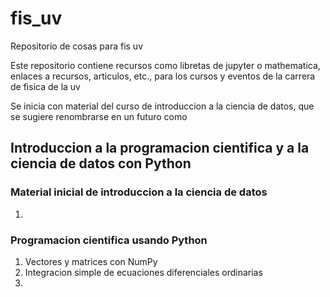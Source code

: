 # fis_uv
Repositorio de cosas para fis uv

Este repositorio contiene recursos como libretas de jupyter o mathematica, enlaces a recursos, articulos, etc., para los cursos y eventos de la carrera de fisica de la uv

Se inicia con material del curso de introduccion a la ciencia de datos, que se sugiere renombrarse en un futuro como 

## Introduccion a la programacion cientifica y a la ciencia de datos con Python

### Material inicial de introduccion a la ciencia de datos
1. 

### Programacion cientifica usando Python
1. Vectores y matrices con NumPy
2. Integracion simple de ecuaciones diferenciales ordinarias
3. 

